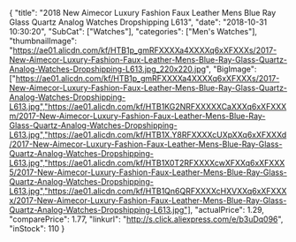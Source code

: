 {
	"title": "2018 New Aimecor Luxury Fashion Faux Leather Mens Blue Ray Glass Quartz Analog Watches Dropshipping L613",
	"date": "2018-10-31 10:30:20",
	"SubCat": ["Watches"],
	"categories": ["Men's Watches"],
	"thumbnailImage": "https://ae01.alicdn.com/kf/HTB1p_gmRFXXXXa4XXXXq6xXFXXXs/2017-New-Aimecor-Luxury-Fashion-Faux-Leather-Mens-Blue-Ray-Glass-Quartz-Analog-Watches-Dropshipping-L613.jpg_220x220.jpg",
	"BigImage": ["https://ae01.alicdn.com/kf/HTB1p_gmRFXXXXa4XXXXq6xXFXXXs/2017-New-Aimecor-Luxury-Fashion-Faux-Leather-Mens-Blue-Ray-Glass-Quartz-Analog-Watches-Dropshipping-L613.jpg","https://ae01.alicdn.com/kf/HTB1KG2NRFXXXXXCaXXXq6xXFXXXm/2017-New-Aimecor-Luxury-Fashion-Faux-Leather-Mens-Blue-Ray-Glass-Quartz-Analog-Watches-Dropshipping-L613.jpg","https://ae01.alicdn.com/kf/HTB1X.Y8RFXXXXcUXpXXq6xXFXXXd/2017-New-Aimecor-Luxury-Fashion-Faux-Leather-Mens-Blue-Ray-Glass-Quartz-Analog-Watches-Dropshipping-L613.jpg","https://ae01.alicdn.com/kf/HTB1X0T2RFXXXXcwXFXXq6xXFXXX5/2017-New-Aimecor-Luxury-Fashion-Faux-Leather-Mens-Blue-Ray-Glass-Quartz-Analog-Watches-Dropshipping-L613.jpg","https://ae01.alicdn.com/kf/HTB1Qn6QRFXXXXcHXVXXq6xXFXXXx/2017-New-Aimecor-Luxury-Fashion-Faux-Leather-Mens-Blue-Ray-Glass-Quartz-Analog-Watches-Dropshipping-L613.jpg"],
	"actualPrice": 1.29,
	"comparePrice": 1.77,
	"linkurl": "http://s.click.aliexpress.com/e/b3uDq096",
	"inStock": 110
}
